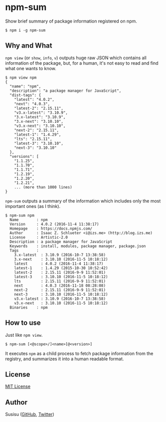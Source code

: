 # npm-sum
Show brief summary of package information registered on npm.

``` shell
$ npm i -g npm-sum
```

## Why and What
`npm view`  (or `show`, `info`, `v`) outputs huge raw JSON which contains all information of the package,
but, for a human, it's not easy to read and find what one wants to know.

``` shell
$ npm view npm
{
  "name": "npm",
  "description": "a package manager for JavaScript",
  "dist-tags": {
    "latest": "4.0.2",
    "next": "4.0.3",
    "latest-2": "2.15.11",
    "v3.x-latest": "3.10.9",
    "3.x-latest": "3.10.9",
    "3.x-next": "3.10.10",
    "v3.x-next": "3.10.10",
    "next-2": "2.15.11",
    "latest-1": "1.4.29",
    "lts": "2.15.11",
    "latest-3": "3.10.10",
    "next-3": "3.10.10"
  },
  "versions": [
    "1.1.25",
    "1.1.70",
    "1.1.71",
    "1.2.19",
    "1.2.20",
    "1.2.21",
    ... (more than 1000 lines)
}
```

`npm-sum` outputs a summary of the information which includes only the most important ones (as I think).

``` shell
$ npm-sum npm
  Name        : npm
  Version     : 4.0.2 (2016-11-4 11:38:17)
  Homepage    : https://docs.npmjs.com/
  Author      : Isaac Z. Schlueter <i@izs.me> (http://blog.izs.me)
  License     : Artistic-2.0
  Description : a package manager for JavaScript
  Keywords    : install, modules, package manager, package.json
  Tags        :
    3.x-latest  : 3.10.9 (2016-10-7 13:38:58)
    3.x-next    : 3.10.10 (2016-11-5 10:18:12)
    latest      : 4.0.2 (2016-11-4 11:38:17)
    latest-1    : 1.4.29 (2015-10-30 10:52:42)
    latest-2    : 2.15.11 (2016-9-9 11:52:01)
    latest-3    : 3.10.10 (2016-11-5 10:18:12)
    lts         : 2.15.11 (2016-9-9 11:52:01)
    next        : 4.0.3 (2016-11-18 08:28:08)
    next-2      : 2.15.11 (2016-9-9 11:52:01)
    next-3      : 3.10.10 (2016-11-5 10:18:12)
    v3.x-latest : 3.10.9 (2016-10-7 13:38:58)
    v3.x-next   : 3.10.10 (2016-11-5 10:18:12)
  Binaries    : npm
```

## How to use
Just like `npm view`.

```
$ npm-sum [<@scope>/]<name>[@<version>]
```

It executes `npm` as a child process to fetch package information from the registry, and summarizes it into a human readable format.

## License
[MIT License](http://opensource.org/licenses/mit-license.php)

## Author
Susisu ([GitHub](https://github.com/susisu), [Twitter](https://twitter.com/susisu2413))
